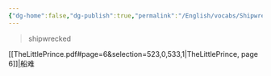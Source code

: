 ```yaml
---
{"dg-home":false,"dg-publish":true,"permalink":"/English/vocabs/Shipwreck/","dgPassFrontmatter":true}
---
```



> shipwrecked

[[TheLittlePrince.pdf#page=6&selection=523,0,533,1|TheLittlePrince, page 6]]|船难